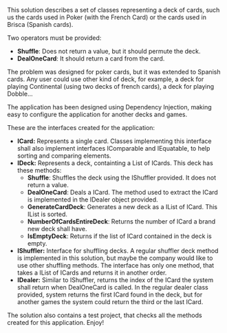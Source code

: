 <p>This solution describes a set of classes representing a deck of cards, such us the cards used in Poker (with the French Card) or the cards used in Brisca (Spanish cards).
</p>

<p>Two operators must be provided:</p>

<ul> 
    <li>
        <b>Shuffle</b>: Does not return a value, but it should permute the deck.
    </li>
    <li>
        <b>DealOneCard</b>: It should return a card from the card.
    </li>
</ul>

<p>The problem was designed for poker cards, but it was extended to Spanish cards. Any user could use other kind of deck, for example, a deck for playing Continental (using two decks of french cards), a deck for playing Dobble...</p>

The application has been designed using Dependency Injection, making easy to configure the application for another decks and games.

These are the interfaces created for the application:
<ul>
    <li>
        <b>ICard:</b>
        Represents a single card. Classes implementing this interface shall also implement interfaces IComparable and IEquatable, to help sorting and comparing elements.
    </li>
    <li>
        <b>IDeck:</b>
        Represents a deck, containting a List of ICards. This deck has these methods:
            <ul>
                <li>
                    <b>Shuffle</b>:
                    Shuffles the deck using the IShuffler provided. It does not return a value.
                </li>
                <li>
                    <b>DealOneCard</b>:
                    Deals a ICard. The method used to extract the ICard is implemented in the IDealer object provided.
                </li>
                <li>
                    <b>GenerateCardDeck</b>:
                    Generates a new deck as a IList of ICard. This IList is sorted.
                </li>
                <li>
                    <b>NumberOfCardsEntireDeck</b>:
                    Returns the number of ICard a brand new deck shall have.
                </li>
                <li>
                    <b>IsEmptyDeck</b>:
                    Returns if the list of ICard contained
                    in the deck is empty.
                </li>
            </ul>
	</li>
    <li>
        <b>IShuffler:</b>
        Interface for shuffling decks. A regular shuffler deck method is implemented in this solution, but maybe the company would like to use  other shuffling methods. The interface has only one method, that takes a IList of ICards and returns it in another order.
    </li>
    <li>
        <b>IDealer:</b>
        Similar to IShuffler, returns the index of the ICard the system shall return when DealOneCard is called. In the regular dealer class provided, system returns the first ICard found in the deck, but for another games the system could return the third or the last ICard.
    </li>
</ul>

<p>The solution also contains a test project, that checks all the methods created for this application. Enjoy!</p>